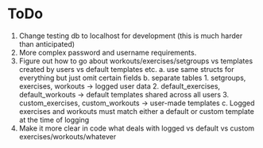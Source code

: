 # ToDo

1. Change testing db to localhost for development (this is much harder than anticipated)
2. More complex password and username requirements.
3. Figure out how to go about workouts/exercises/setgroups vs templates created by users vs default templates etc.
    a. use same structs for everything but just omit certain fields
    b. separate tables
        1. setgroups, exercises, workouts -> logged user data 
        2. default_exercises, default_workouts -> default templates shared across all users
        3. custom_exercises, custom_workouts -> user-made templates 
    c. Logged exercises and workouts must match either a default or custom template at the time of logging 
4. Make it more clear in code what deals with logged vs default vs custom exercises/workouts/whatever